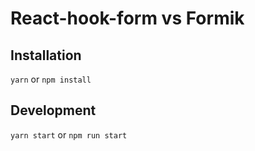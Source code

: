 # React-hook-form vs Formik

## Installation

`yarn` or `npm install`

## Development

`yarn start` or `npm run start`
